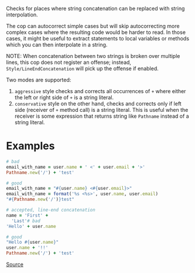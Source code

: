 
Checks for places where string concatenation
can be replaced with string interpolation.

The cop can autocorrect simple cases but will skip autocorrecting
more complex cases where the resulting code would be harder to read.
In those cases, it might be useful to extract statements to local
variables or methods which you can then interpolate in a string.

NOTE: When concatenation between two strings is broken over multiple
lines, this cop does not register an offense; instead,
`Style/LineEndConcatenation` will pick up the offense if enabled.

Two modes are supported:
1. `aggressive` style checks and corrects all occurrences of `+` where
either the left or right side of `+` is a string literal.
2. `conservative` style on the other hand, checks and corrects only if
left side (receiver of `+` method call) is a string literal.
This is useful when the receiver is some expression that returns string like `Pathname`
instead of a string literal.

# Examples

```ruby
# bad
email_with_name = user.name + ' <' + user.email + '>'
Pathname.new('/') + 'test'

# good
email_with_name = "#{user.name} <#{user.email}>"
email_with_name = format('%s <%s>', user.name, user.email)
"#{Pathname.new('/')}test"

# accepted, line-end concatenation
name = 'First' +
  'Last'# bad
'Hello' + user.name

# good
"Hello #{user.name}"
user.name + '!!'
Pathname.new('/') + 'test'
```

[Source](http://www.rubydoc.info/gems/rubocop/RuboCop/Cop/Style/StringConcatenation)